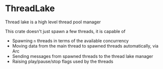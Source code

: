 
# ThreadLake

Thread lake is a high level thread pool manager

This crate doesn't just spawn a few threads, it is capable of

* Spawning `n` threads in terms of the available concurrency
* Moving data from the main thread to spawned threads automatically, via Arc
* Sending messages from spawned threads to the thread lake manager
* Raising play/pause/stop flags used by the threads